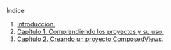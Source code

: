 
Índice

1. [Introducción.](intro.md)
2. [Capítulo 1. Comprendiendo los proyectos y su uso.](cap1.md)
2. [Capítulo 2. Creando un proyecto ComposedViews.](cap2.md)